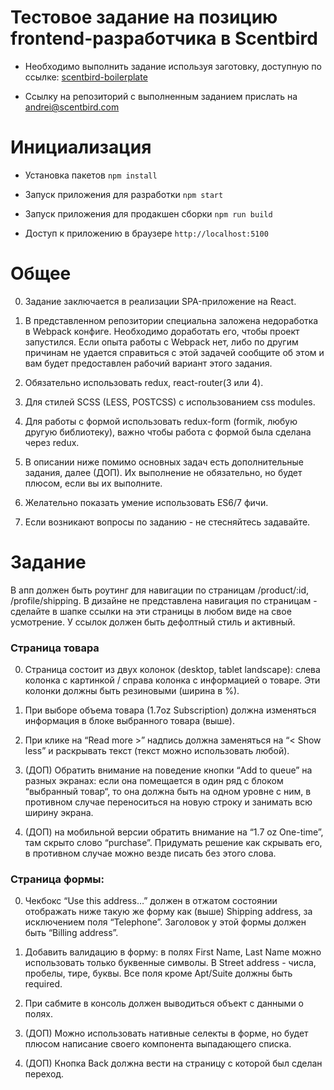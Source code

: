 # Тестовое задание на позицию frontend-разработчика в Scentbird

- Необходимо выполнить задание используя заготовку, доступную по ссылке: [scentbird-boilerplate](https://github.com/scentbird/scentbird-test-task)

- Ссылку на репозиторий с выполненным заданием прислать на andrei@scentbird.com

# Инициализация

- Установка пакетов `npm install`

- Запуск приложения для разработки `npm start`

- Запуск приложения для продакшен сборки `npm run build`

- Доступ к приложению в браузере `http://localhost:5100`


# Общее

0) Задание заключается в реализации SPA-приложение на React.

1) В представленном репозитории специальна заложена недоработка в Webpack конфиге. Необходимо доработать его, чтобы проект запустился. Если опыта работы с Webpack нет, либо по другим причинам не удается справиться с этой задачей сообщите об этом и вам будет предоставлен рабочий вариант этого задания.

2) Обязательно использовать redux, react-router(3 или 4).

3) Для стилей SCSS (LESS, POSTCSS) с использованием css modules.

4) Для работы с формой использовать redux-form (formik, любую другую библиотеку), важно чтобы работа с формой была сделана через redux.

5) В описании ниже помимо основных задач есть дополнительные задания, далее (ДОП). Их выполнение не обязательно, но будет плюсом, если вы их выполните.

6) Желательно показать умение использовать ES6/7 фичи.

7) Если возникают вопросы по заданию - не стесняйтесь задавайте.


# Задание

В апп должен быть роутинг для навигации по страницам /product/:id, /profile/shipping.
В дизайне не представлена навигация по страницам - сделайте в шапке ссылки на эти страницы в любом виде на свое усмотрение. У ссылок должен быть дефолтный стиль и активный.

### Страница товара

0) Страница состоит из двух колонок (desktop, tablet landscape): слева колонка с картинкой / справа колонка с информацией о товаре. Эти колонки должны быть резиновыми (ширина в %).

1) При выборе объема товара (1.7oz Subscription) должна изменяться информация в блоке выбранного товара (выше).

2) При клике на “Read more >” надпись должна заменяться на “< Show less” и раскрывать текст (текст можно использовать любой).

3) (ДОП) Обратить внимание на поведение кнопки “Add to queue” на разных экранах: если она помещается в один ряд с блоком “выбранный товар“, то она должна быть на одном уровне с ним, в противном случае переноситься на новую строку и занимать всю ширину экрана.

4) (ДОП) на мобильной версии обратить внимание на “1.7 oz One-time”, там скрыто слово “purchase”. Придумать решение как скрывать его, в противном случае можно везде писать без этого слова.

### Страница формы:

0) Чекбокс “Use this address…” должен в отжатом состоянии отображать ниже такую же форму как (выше) Shipping address, за исключением поля “Telephone”. Заголовок у этой формы должен быть “Billing address”.

1) Добавить валидацию в форму: в полях First Name, Last Name можно использовать только буквенные символы. В Street address - числа, пробелы, тире, буквы. Все поля кроме Apt/Suite должны быть required.

2) При сабмите в консоль должен выводиться объект с данными о полях.

3) (ДОП) Можно использовать нативные селекты в форме, но будет плюсом написание своего компонента выпадающего списка.

4) (ДОП) Кнопка Back должна вести на страницу с которой был сделан переход.
